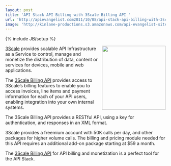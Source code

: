 ```yaml
---
layout: post
title: 'API Stack API Billing with 3Scale Billing API '
url: 'http://apievangelist.com2011/10/08/api-stack-api-billing-with-3scale-billing-api-/'
image: 'http://kinlane-productions.s3.amazonaws.com/api-evangelist-site/blog/3scale-logo.jpg'
---
```

{% include JB/setup %}
<p>
     <a href="http://www.3scale.net/"><img src="http://kinlane-productions.s3.amazonaws.com/api-service-providers/3scale-logo.jpg"  width="200" align="right" /></a>
</p>
<p>
     <a title="3Scale" href="http://www.3scale.net/">3Scale</a> provides scalable API Infrastructure as a Service to control, manage and monetize the distribution of data, content or services for devices, mobile and web applications.
</p>
<p>
     The <a title="3Scale Billing API" href="http://www.3scale.net/support/billing-api/">3Scale Billing API</a> provides access to 3Scale’s billing features to enable you to access invoices, line items and payment information for each of your API users, enabling integration into your own internal systems.
</p>
<p>
     The 3Scale Billing API provides a RESTful API, using a key for authentication, and responses in an XML format.
</p>
<p>
     3Scale provides a freemium account with 50K calls per day, and other packages for higher volume calls. The billing and pricing module needed for this API requires an additional add-on package starting at $59 a month.
</p>
<p>
     The <a title="3Scale Billing API" href="http://www.3scale.net/support/billing-api/">3Scale Billing API</a> for API billing and monetization is a perfect tool for the API Stack.
</p>
